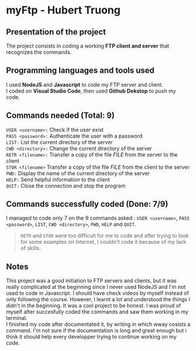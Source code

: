 # myFtp - Hubert Truong
## Presentation of the project
The project consists in coding a working **FTP client and server** that recognizes the commands.
## Programming languages and tools used
I used **NodeJS** and **Javascript** to code my FTP server and client. <br />
I coded on **Visual Studio Code**, then used **Github Dekstop** to push my code.
## Commands needed (Total: 9)
```USER <username>:``` Check if the user exist <br />
```PASS <password>:``` Authenticate the user with a password <br />
```LIST:``` List the current directory of the server <br />
```CWD <directory>:``` Change the current directory of the server <br />
```RETR <filename>:``` Transfer a copy of the file *FILE* from the server to the client <br />
```STOR <filename>``` Transfer a copy of the file *FILE* from the client to the server <br />
```PWD:``` Display the name of the current directory of the server <br />
```HELP:``` Send helpful information to the client <br />
```QUIT:``` Close the connection and stop the program <br />
## Commands successfully coded (Done: 7/9)
I managed to code only 7 on the 9 commands asked : 
```USER <username>```, ```PASS <password>```, ```LIST```, ```CWD <directory>```, ```PWD```, ```HELP``` and ```QUIT```.<br />
> ```RETR``` and ```STOR``` were too difficult for me to code and after trying to look for some examples on Internet, I couldn't code it because of my lack of skills.
## Notes
This project was a good initiation to FTP servers and clients, but it was really complicated at the beginning since I never used NodeJS and I'm not used to code in Javascript. I should have check videos by myself instead of only following the course.
However, I learnt a lot and understood the things I didn't in the beginning. It was a cool project to be honest. I was proud of myself after succesfully coded the commands and saw them working in my terminal. <br />
I finished my code after documentated it, by writing in which wway cosists a command. I'm not sure if the documentation is long and great enough but i think it should help every developper trying to continue working on my code. 

